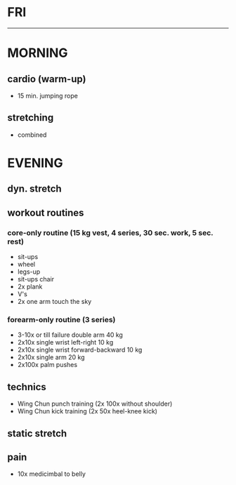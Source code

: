 # FRI
---
# MORNING
## cardio (warm-up)
* 15 min. jumping rope
## stretching
* combined
# EVENING
## dyn. stretch
## workout routines
### core-only routine (15 kg vest, 4 series, 30 sec. work, 5 sec. rest)
- sit-ups
- wheel
- legs-up
- sit-ups chair
- 2x plank
- V's
- 2x one arm touch the sky
### forearm-only routine (3 series)
- 3-10x or till failure double arm 40 kg
- 2x10x single wrist left-right 10 kg
- 2x10x single wrist forward-backward 10 kg
- 2x10x single arm 20 kg
- 2x100x palm pushes
## technics
- Wing Chun punch training (2x 100x without shoulder)
- Wing Chun kick training (2x 50x heel-knee kick)
## static stretch
## pain
- 10x medicimbal to belly
